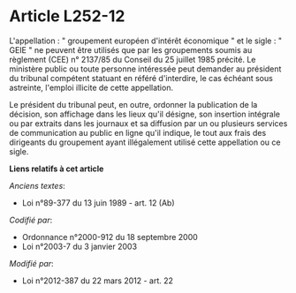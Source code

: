 # Article L252-12

L'appellation : " groupement européen d'intérêt économique " et le sigle : " GEIE " ne peuvent être utilisés que par les
groupements soumis au règlement (CEE) n° 2137/85 du Conseil du 25 juillet 1985 précité. Le ministère public ou toute personne
intéressée peut demander au président du tribunal compétent statuant en référé d'interdire, le cas échéant sous astreinte,
l'emploi illicite de cette appellation. 

Le président du tribunal peut, en outre, ordonner la publication de la décision, son affichage dans les lieux qu'il désigne,
son insertion intégrale ou par extraits dans les journaux et sa diffusion par un ou plusieurs services de communication au
public en ligne qu'il indique, le tout aux frais des dirigeants du groupement ayant illégalement utilisé cette appellation ou
ce sigle.

**Liens relatifs à cet article**

_Anciens textes_:

  - Loi n°89-377 du 13 juin 1989 - art. 12 (Ab)

_Codifié par_:

  - Ordonnance n°2000-912 du 18 septembre 2000
  - Loi n°2003-7 du 3 janvier 2003

_Modifié par_:

  - Loi n°2012-387 du 22 mars 2012 - art. 22
